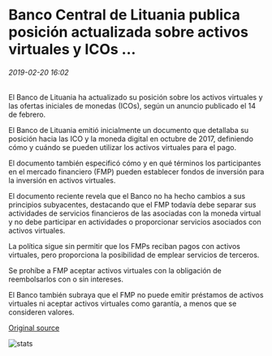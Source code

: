 # Banco Central de Lituania publica posición actualizada sobre activos virtuales y ICOs ...

###### 2019-02-20 16:02

El Banco de Lituania ha actualizado su posición sobre los activos virtuales y las ofertas iniciales de monedas (ICOs), según un anuncio publicado el 14 de febrero.

El Banco de Lituania emitió inicialmente un documento que detallaba su posición hacia las ICO y la moneda digital en octubre de 2017, definiendo cómo y cuándo se pueden utilizar los activos virtuales para el pago.

El documento también especificó cómo y en qué términos los participantes en el mercado financiero (FMP) pueden establecer fondos de inversión para la inversión en activos virtuales.

El documento reciente revela que el Banco no ha hecho cambios a sus principios subyacentes, destacando que el FMP todavía debe separar sus actividades de servicios financieros de las asociadas con la moneda virtual y no debe participar en actividades o proporcionar servicios asociados con activos virtuales.

La política sigue sin permitir que los FMPs reciban pagos con activos virtuales, pero proporciona la posibilidad de emplear servicios de terceros.

Se prohíbe a FMP aceptar activos virtuales con la obligación de reembolsarlos con o sin intereses.

El Banco también subraya que el FMP no puede emitir préstamos de activos virtuales ni aceptar activos virtuales como garantía, a menos que se consideren valores.

[Original source](https://cointelegraph.com/news/central-bank-of-lithuania-issues-updated-position-on-virtual-assets-and-icos)

![stats](https://c.statcounter.com/11760860/0/a89fa40b/1/ "stats")